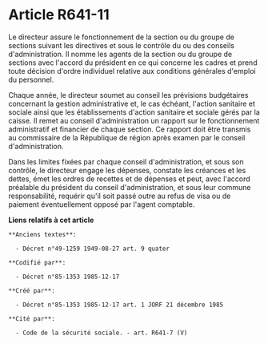# Article R641-11

Le directeur   assure le fonctionnement de la section ou du groupe de sections suivant les directives et sous le contrôle du
ou des conseils d'administration. Il nomme les agents de la section ou du groupe de sections avec l'accord du président en ce
qui concerne les cadres et prend toute décision d'ordre individuel relative aux conditions générales d'emploi du personnel. 

Chaque année, le directeur soumet au conseil les prévisions budgétaires concernant la gestion administrative et, le cas
échéant, l'action sanitaire et sociale ainsi que les établissements d'action sanitaire et sociale gérés par la caisse. Il
remet au conseil d'administration un rapport sur le fonctionnement administratif et financier de chaque section. Ce rapport
doit être transmis au commissaire de la République de région après examen par le conseil d'administration. 

Dans les limites fixées par chaque conseil d'administration, et sous son contrôle, le directeur engage les dépenses, constate
les créances et les dettes, émet les ordres de recettes et de dépenses et peut, avec l'accord préalable du président du
conseil d'administration, et sous leur commune responsabilité, requérir qu'il soit passé outre au refus de visa ou de
paiement éventuellement opposé par l'agent comptable.

**Liens relatifs à cet article**

	**Anciens textes**:

	  - Décret n°49-1259 1949-08-27 art. 9 quater

	**Codifié par**:

	  - Décret n°85-1353 1985-12-17

	**Créé par**:

	  - Décret n°85-1353 1985-12-17 art. 1 JORF 21 décembre 1985

	**Cité par**:

	  - Code de la sécurité sociale. - art. R641-7 (V)
